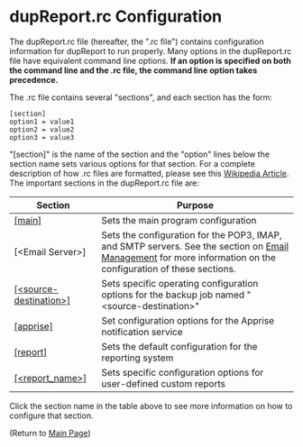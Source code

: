 # dupReport.rc Configuration

The dupReport.rc file (hereafter, the ".rc file") contains configuration information for dupReport to run properly. Many options in the dupReport.rc file have equivalent command line options. **If an option is specified on both the command line and the .rc file, the command line option takes precedence.**

The .rc file contains several "sections", and each section has the form:

```
[section]
option1 = value1
option2 = value2
option3 = value3
```

"[section]" is the name of the section and  the "option" lines below the section name sets various options for that section. For a complete description of how .rc files are formatted, please see this [Wikipedia Article](https://en.wikipedia.org/wiki/INI_file). The important sections in the dupReport.rc file are:

| Section                                                      | Purpose                                                      |
| ------------------------------------------------------------ | ------------------------------------------------------------ |
| [[main]](RcFileConfig-Main.md)                               | Sets the main program configuration                          |
| \[\<Email Server>]                                           | Sets the configuration for the POP3, IMAP, and SMTP servers. See the section on [Email Management](RcFileConfig-EmailManagement.md) for more information on the configuration of these sections. |
| [[\<source-destination>]](RcFileConfig-SourceDestination.md) | Sets specific operating configuration options for the backup job named "\<source-destination>" |
| [[apprise]](RcFileConfig-Apprise.md)                         | Set configuration options for the Apprise notification service |
| [[report]](Reporting-ReportSection.md)                       | Sets the default configuration for the reporting system      |
| [[\<report_name>]](Reporting-CustomReportSpec.md)            | Sets specific configuration options for user-defined custom reports |

Click the section name in the table above to see more information on how to configure that section.





(Return to [Main Page](readme.md))